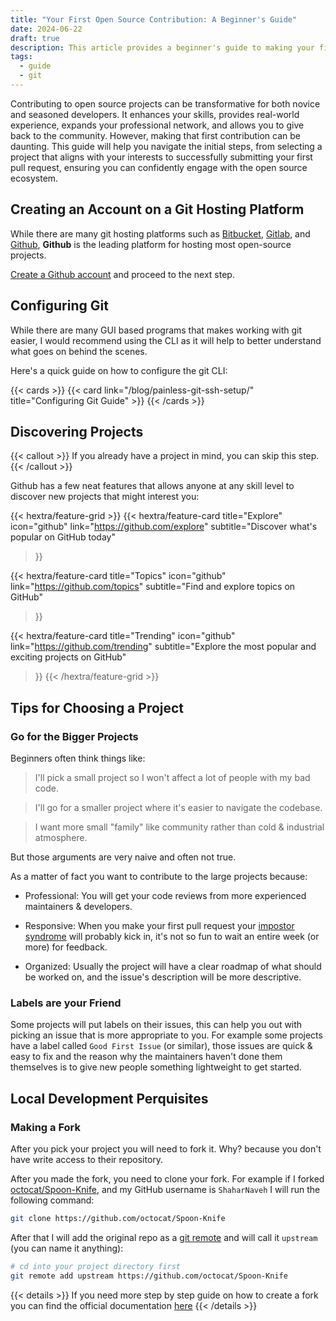 ```yaml
---
title: "Your First Open Source Contribution: A Beginner's Guide"
date: 2024-06-22
draft: true
description: This article provides a beginner's guide to making your first open source contribution, covering project selection and the submission process
tags:
  - guide
  - git
---
```


Contributing to open source projects can be transformative for both novice and seasoned developers. It enhances your skills, provides real-world experience, expands your professional network, and allows you to give back to the community. However, making that first contribution can be daunting. This guide will help you navigate the initial steps, from selecting a project that aligns with your interests to successfully submitting your first pull request, ensuring you can confidently engage with the open source ecosystem.

## Creating an Account on a Git Hosting Platform

While there are many git hosting platforms such as [Bitbucket](https://bitbucket.org/), [Gitlab](https://gitlab.com/), and [Github](https://github.com/), **Github** is the leading platform for hosting most open-source projects.

[Create a Github account](https://github.com/signup) and proceed to the next step.

## Configuring Git
While there are many GUI based programs that makes working with git easier, I would recommend using the CLI as it will help to better understand what goes on behind the scenes.

Here's a quick guide on how to configure the git CLI:

{{< cards >}}
{{< card link="/blog/painless-git-ssh-setup/" title="Configuring Git Guide" >}}
{{< /cards >}} 

## Discovering Projects

{{< callout >}}
If you already have a project in mind, you can skip this step.
{{< /callout >}}

Github has a few neat features that allows anyone at any skill level to discover new projects that might interest you:

{{< hextra/feature-grid >}}
{{< hextra/feature-card
    title="Explore"
    icon="github"
    link="https://github.com/explore"
    subtitle="Discover what's popular on GitHub today"
>}}

{{< hextra/feature-card
    title="Topics"
    icon="github"
    link="https://github.com/topics"
    subtitle="Find and explore topics on GitHub"
>}}

{{< hextra/feature-card
    title="Trending"
    icon="github"
    link="https://github.com/trending"
    subtitle="Explore the most popular and exciting projects on GitHub"
>}}
{{< /hextra/feature-grid >}}

## Tips for Choosing a Project 
### Go for the Bigger Projects
Beginners often think things like:

> I'll pick a small project so I won't affect a lot of people with my bad code.

> I'll go for a smaller project where it's easier to navigate the codebase.

> I want more small "family" like community rather than cold & industrial atmosphere.

But those arguments are very naive and often not true.

As a matter of fact you want to contribute to the large projects because:

- Professional: You will get your code reviews from more experienced maintainers & developers.
  
- Responsive: When you make your first pull request your [impostor syndrome](https://en.m.wikipedia.org/wiki/Impostor_syndrome) will probably kick in, it's not so fun to wait an entire week (or more) for feedback.
  
- Organized: Usually the project will have a clear roadmap of what should be worked on, and the issue's description will be more descriptive.

### Labels are your Friend 
Some projects will put labels on  their issues, this can help you out with picking an issue that is more appropriate to you.
For example some projects have a label called `Good First Issue` (or similar), those issues are quick & easy to fix and the reason why the maintainers haven't done them themselves is to give new people something lightweight to get started.

## Local Development Perquisites 
### Making a Fork
After you pick your project you will need to fork it. Why? because you don't have write access to their repository.

After you made the fork, you need to clone your fork. For example if I forked [octocat/Spoon-Knife](https://github.com/octocat/Spoon-Knife), and my GitHub username is `ShaharNaveh` I will run the following command:

```bash
git clone https://github.com/octocat/Spoon-Knife
```

After that I will add the original repo as a [git remote](https://git-scm.com/docs/git-remote) and will call it `upstream` (you can name it anything):

```bash
# cd into your project directory first
git remote add upstream https://github.com/octocat/Spoon-Knife
```

{{< details >}}
If you need more step by step guide on how to create a fork you can find the official documentation [here](https://docs.github.com/en/pull-requests/collaborating-with-pull-requests/working-with-forks/fork-a-repo)
{{< /details >}}
